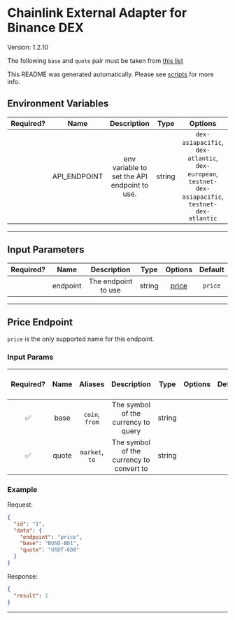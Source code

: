 # Chainlink External Adapter for Binance DEX

Version: 1.2.10

The following `base` and `quote` pair must be taken from [this list](https://dex.binance.org/api/v1/markets)

This README was generated automatically. Please see [scripts](../../scripts) for more info.

## Environment Variables

| Required? |     Name     |                 Description                  |  Type  |                                               Options                                                |      Default      |
| :-------: | :----------: | :------------------------------------------: | :----: | :--------------------------------------------------------------------------------------------------: | :---------------: |
|           | API_ENDPOINT | env variable to set the API endpoint to use. | string | `dex-asiapacific`, `dex-atlantic`, `dex-european`, `testnet-dex-asiapacific`, `testnet-dex-atlantic` | `dex-asiapacific` |

---

## Input Parameters

| Required? |   Name   |     Description     |  Type  |         Options          | Default |
| :-------: | :------: | :-----------------: | :----: | :----------------------: | :-----: |
|           | endpoint | The endpoint to use | string | [price](#price-endpoint) | `price` |

---

## Price Endpoint

`price` is the only supported name for this endpoint.

### Input Params

| Required? | Name  |    Aliases     |               Description                |  Type  | Options | Default | Depends On | Not Valid With |
| :-------: | :---: | :------------: | :--------------------------------------: | :----: | :-----: | :-----: | :--------: | :------------: |
|    ✅     | base  | `coin`, `from` |   The symbol of the currency to query    | string |         |         |            |                |
|    ✅     | quote | `market`, `to` | The symbol of the currency to convert to | string |         |         |            |                |

### Example

Request:

```json
{
  "id": "1",
  "data": {
    "endpoint": "price",
    "base": "BUSD-BD1",
    "quote": "USDT-6D8"
  }
}
```

Response:

```json
{
  "result": 1
}
```

---

